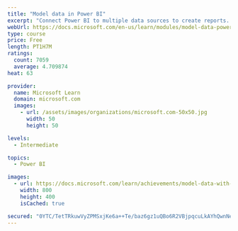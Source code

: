 ```yaml
---
title: "Model data in Power BI"
excerpt: "Connect Power BI to multiple data sources to create reports. Define the relationship between your data sources."
webUrl: https://docs.microsoft.com/en-us/learn/modules/model-data-power-bi/
type: course
price: Free
length: PT1H7M
ratings:
  count: 7059
  average: 4.709874
heat: 63

provider:
  name: Microsoft Learn
  domain: microsoft.com
  images:
    - url: /assets/images/organizations/microsoft.com-50x50.jpg
      width: 50
      height: 50

levels:
  - Intermediate

topics:
  - Power BI

images:
  - url: https://docs.microsoft.com/learn/achievements/model-data-with-power-bi-desktop-social.png
    width: 800
    height: 400
    isCached: true

secured: "0YTC/TetTRkuwVyZPMSxjKe6a++Te/baz6gz1uQBo6R2VBjpqcuLkAYhQwnNehJBpWudFTq5LjbgsgiKY4DPzkHMw7sUoMT54Q5H1bt0Uw2FeiJr45IqiJnX9QfmSGAtNtmPbXKjLR8KhdurowH/A2TwI0M15sjjCwZuH7kaTSpVa95teT03n06/7IS23ut6jJVColfec2u2iu3z2ujTUVKasXdwVhcq6aOEpu47f3tuPXPXN3tevzzwBf+ha178VTmNPVnVhzC5GV1/iSoDC7b4eta+3Yu4q0ZeOzjPlPSDdLkHH1RUCwJpCByb5FqDzgUMq+d6BhDLbeaz42ogjFOXzIvd/B4gWyh8HpCX8Uxl1BDyCba+k3bSlAEzOh9h58fcrouGcq5zTct3wCbpEBy/YO1FYHfWYjVm+C016WI=;bQ9iHVr4dIPDW1tvPV1nSQ=="
---
```


